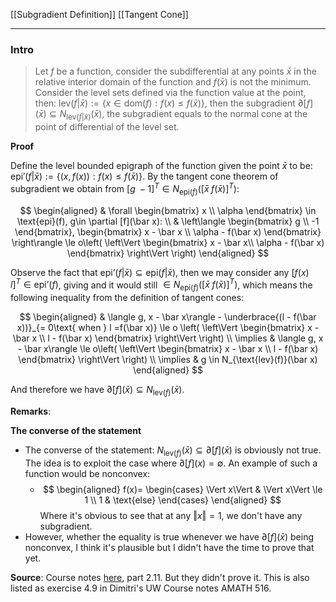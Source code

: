 [[Subgradient Definition]]
[[Tangent Cone]]

---
### **Intro**

> Let $f$ be a function, consider the subdifferential at any points $\bar x$ in the relative interior domain of the function and $f(\bar x)$ is not the minimum. Consider the level sets defined via the function value at the point, then: $\text{lev}(f|\bar x):= \{x\in \text{dom}(f): f(x) \le f(\bar x)\}$, then the subgradient $\partial [f](\bar x) \subseteq N_{\text{lev}(f|\bar x)}(\bar x)$, the subgradient equals to the normal cone at the point of differential of the level set.

**Proof**

Define the level bounded epigraph of the function given the point $\bar x$ to be: $\text{epi}'(f|\bar x) := \{(x, f(x)): f(x) \le f(\bar x)\}$. By the tangent cone theorem of subgradient we obtain from $[g\;-1]^T\in N_{\text{epi}(f)}([\bar x \; f(\bar x)]^T)$: 

$$
\begin{aligned}
    & \forall \begin{bmatrix}
        x \\ \alpha
    \end{bmatrix} \in \text{epi}(f), g\in \partial [f](\bar x): 
    \\
    & \left\langle
        \begin{bmatrix}
            g \\ -1
        \end{bmatrix}, 
        \begin{bmatrix}
            x - \bar x \\ \alpha - f(\bar x)
        \end{bmatrix}
    \right\rangle \le 
    o\left(
      \left\Vert
         \begin{bmatrix}
            x - \bar x\\
            \alpha - f(\bar x)
         \end{bmatrix}
      \right\Vert  
    \right)
\end{aligned}
$$

Observe the fact that $\text{epi'}(f|\bar x) \subseteq \text{epi}(f|\bar x)$, then we may consider any $[f(x) \quad l]^T\in \text{epi'}(f)$, giving and it would still $\in N_{\text{epi}(f)}([\bar x \; f(\bar x)]^T)$, which means the following inequality from the definition of tangent cones: 

$$
\begin{aligned}
    & \langle g, x - \bar x\rangle - \underbrace{(l - f(\bar x))}_{= 0\text{ when } l =f(\bar x)} \le o 
    \left(
        \left\Vert
            \begin{bmatrix}
                x - \bar x \\  l - f(\bar x)
            \end{bmatrix}
        \right\Vert
    \right)
    \\
    \implies & \langle g, x - \bar x\rangle \le
    o\left(
        \left\Vert
            \begin{bmatrix}
                x - \bar x \\  l - f(\bar x)
            \end{bmatrix}
        \right\Vert
    \right)
    \\
    \implies & 
    g \in N_{\text{lev}(f)}(\bar x)
\end{aligned}
$$

And therefore we have $\partial [f](\bar x)\subseteq N_{\text{lev}(f)}(\bar x)$.

**Remarks**: 

**The converse of the statement**
* The converse of the statement: $N_{\text{lev}(f)}(\bar x) \subseteq \partial [f](\bar x)$ is obviously not true. The idea is to exploit the case where $\partial [f](x) = \emptyset$. An example of such a function would be nonconvex: 
  * $$
    \begin{aligned}
        f(x)= \begin{cases}
            \Vert x\Vert & \Vert x\Vert \le 1
            \\
            1 & \text{else}
        \end{cases}
    \end{aligned}
    $$
    Where it's obvious to see that at any $\Vert x\Vert = 1$, we don't have any subgradient. 
* However, whether the equality is true whenever we have $\partial [f](\bar x)$ being nonconvex, I think it's plausible but I didn't have the time to prove that yet. 


**Source**: 
Course notes [here](http://www.seas.ucla.edu/~vandenbe/236C/lectures/subgradients.pdf), part 2.11. But they didn't prove it. This is also listed as exercise 4.9 in Dimitri's UW Course notes AMATH 516. 


